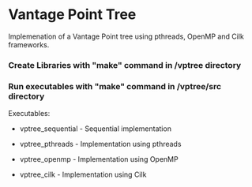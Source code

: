 # Vantage Point Tree
Implemenation of a Vantage Point tree using pthreads, OpenMP and Cilk frameworks.

### Create Libraries with "make" command in /vptree directory
### Run executables with "make" command in /vptree/src directory

Executables:

* vptree_sequential - Sequential implementation

* vptree_pthreads - Implementation using pthreads

* vptree_openmp - Implementation using OpenMP

* vptree_cilk - Implementation using Cilk

